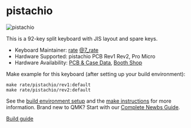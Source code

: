 # pistachio

![pistachio](https://ratelog.net/wp-content/uploads/2021/05/s-IMG_1835.jpg)

This is a 92-key split keyboard with JIS layout and spare keys.

* Keyboard Maintainer: [rate](https://github.com/7-rate) [@7_rate](https://twitter.com/7_rate)
* Hardware Supported: pistachio PCB Rev1 Rev2, Pro Micro
* Hardware Availability: [PCB & Case Data](https://github.com/7-rate/Pistachio), [Booth Shop](https://rates.booth.pm/items/2237334)

Make example for this keyboard (after setting up your build environment):

    make rate/pistachio/rev1:default
    make rate/pistachio/rev2:default

See the [build environment setup](https://docs.qmk.fm/#/getting_started_build_tools) and the [make instructions](https://docs.qmk.fm/#/getting_started_make_guide) for more information. Brand new to QMK? Start with our [Complete Newbs Guide](https://docs.qmk.fm/#/newbs).

[Build guide](https://ratelog.net/pistachio-build-guide/)
